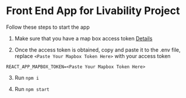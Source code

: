 # Front End App for Livability Project

Follow these steps to start the app

1. Make sure that you have a map box access token [Details](https://docs.mapbox.com/help/tutorials/get-started-tokens-api/)

2. Once the access token is obtained, copy and paste it to the .env file, replace `<Paste Your Mapbox Token Here>` with your access token

```
REACT_APP_MAPBOX_TOKEN=<Paste Your Mapbox Token Here>
```

3. Run `npm i`

4. Run `npm start`
